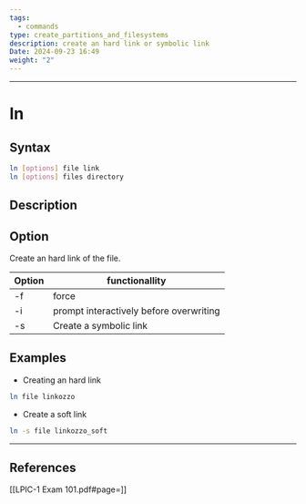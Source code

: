 ```yaml
---
tags:
  - commands
type: create_partitions_and_filesystems
description: create an hard link or symbolic link
Date: 2024-09-23 16:49
weight: "2"
---
```


___
# ln

## Syntax
```bash
ln [options] file link 
ln [options] files directory
```

## Description

## Option
Create an hard link of the file.

| Option | functionallity                          |
| ------ | --------------------------------------- |
| -f     | force                                   |
| -i     | prompt interactively before overwriting |
| -s     | Create a symbolic link                  |

## Examples
- Creating an hard link
```bash
ln file linkozzo
```
- Create a soft link
```bash
ln -s file linkozzo_soft
```
___
## References
[[LPIC-1 Exam 101.pdf#page=]]
